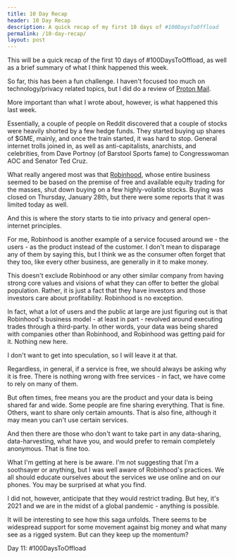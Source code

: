```yaml
---
title: 10 Day Recap
header: 10 Day Recap
description: A quick recap of my first 10 days of #100DaysToOffload
permalink: /10-day-recap/
layout: post
---
```


This will be a quick recap of the first 10 days of #100DaysToOffload, as well
as a brief summary of what I think happened this week.

So far, this has been a fun challenge. I haven't focused too much on technology/privacy
related topics, but I did do a review of <a href="https://blog.mooreanalysis.com/proton-mail/">
Proton Mail</a>.

More important than what I wrote about, however, is what happened this last week.

Essentially, a couple of people on Reddit discovered that a couple of stocks were heavily
shorted by a few hedge funds. They started buying up shares of $GME, mainly, and once
the train started, it was hard to stop. General internet trolls joined in, as well as
anti-capitalists, anarchists, and celebrities, from Dave Portnoy (of Barstool Sports fame)
to Congresswoman AOC and Senator Ted Cruz.

What really angered most was that <a href="https://robinhood.com/us/en/">Robinhood</a>,
whose entire business seemed to be based on the premise of free and available equity
trading for the masses, shut down buying on a few highly-volatile stocks. Buying was closed on Thursday, January 28th, but there were some reports that it was limited today as well.

And this is where the story starts to tie into privacy and general open-internet principles.

For me, Robinhood is another example of a service focused around we - the users - as the product instead of the customer. I don't mean to disparage any of them by saying this, but I think
we as the consumer often forget that they too, like every other business, are generally
in it to make money.

This doesn't exclude Robinhood or any other similar company from having strong core values and visions
of what they can offer to better the global population. Rather, it is just a fact that
they have investors and those investors care about profitability. Robinhood is no exception.

In fact, what a lot of users and the public at large are just figuring out is that Robinhood's
business model - at least in part - revolved around executing trades through a third-party. In other words, your data was being shared with companies other than Robinhood, and Robinhood was getting
paid for it. Nothing new here.

I don't want to get into speculation, so I will leave it at that.

Regardless, in general, if a service is free, we should always be asking why it is free.
There is nothing wrong with free services - in fact, we have come to rely on many of them.

But often times, free means you are the product and your data is being shared far and wide. Some people are fine sharing everything. That is fine. Others, want to share only certain amounts. That is also fine, although it may mean you can't use certain services.

And then there are those who don't want to take part in any data-sharing, data-harvesting, what
have you, and would prefer to remain completely anonymous. That is fine too.

What I'm getting at here is be aware. I'm not suggesting that I'm a soothsayer or anything,
but I was well aware of Robinhood's practices. We all should educate ourselves about
the services we use online and on our phones. You may be surprised at what you find.

I did not, however, anticipate that they would restrict trading. But hey, it's 2021
and we are in the midst of a global pandemic - anything is possible.

It will be interesting to see how this saga unfolds. There seems to be widespread support
for some movement against big money and what many see as a rigged system. But can they
keep up the momentum?


Day 11: #100DaysToOffload
